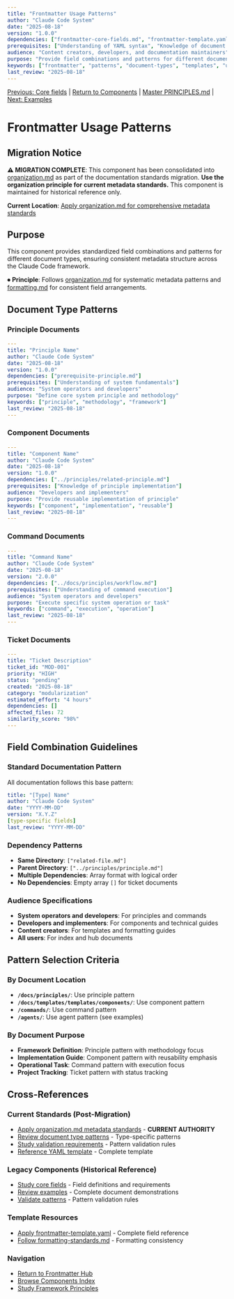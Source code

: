 ```yaml
---
title: "Frontmatter Usage Patterns"
author: "Claude Code System"
date: "2025-08-18"
version: "1.0.0"
dependencies: ["frontmatter-core-fields.md", "frontmatter-template.yaml"]
prerequisites: ["Understanding of YAML syntax", "Knowledge of document types"]
audience: "Content creators, developers, and documentation maintainers"
purpose: "Provide field combinations and patterns for different document types"
keywords: ["frontmatter", "patterns", "document-types", "templates", "usage"]
last_review: "2025-08-18"
---
```


[Previous: Core fields](frontmatter-core-fields.md) | [Return to Components](README.md) | [Master PRINCIPLES.md](principles/PRINCIPLES.md) | [Next: Examples](frontmatter-examples.md)

# Frontmatter Usage Patterns

## Migration Notice

**⚠️ MIGRATION COMPLETE**: This component has been consolidated into [organization.md](../principles/organization.md#documentation-metadata-standards) as part of the documentation standards migration. **Use the organization principle for current metadata standards.** This component is maintained for historical reference only.

**Current Location**: [Apply organization.md for comprehensive metadata standards](../principles/organization.md#documentation-metadata-standards)

## Purpose

This component provides standardized field combinations and patterns for different document types, ensuring consistent metadata structure across the Claude Code framework.

⏺ **Principle**: Follows [organization.md](../principles/organization.md) for systematic metadata patterns and [formatting.md](../principles/formatting.md) for consistent field arrangements.

## Document Type Patterns

### Principle Documents
```yaml
---
title: "Principle Name"
author: "Claude Code System"
date: "2025-08-18"
version: "1.0.0"
dependencies: ["prerequisite-principle.md"]
prerequisites: ["Understanding of system fundamentals"]
audience: "System operators and developers"
purpose: "Define core system principle and methodology"
keywords: ["principle", "methodology", "framework"]
last_review: "2025-08-18"
---
```

### Component Documents
```yaml
---
title: "Component Name"
author: "Claude Code System"
date: "2025-08-18"
version: "1.0.0"
dependencies: ["../principles/related-principle.md"]
prerequisites: ["Knowledge of principle implementation"]
audience: "Developers and implementers"
purpose: "Provide reusable implementation of principle"
keywords: ["component", "implementation", "reusable"]
last_review: "2025-08-18"
---
```

### Command Documents
```yaml
---
title: "Command Name"
author: "Claude Code System"
date: "2025-08-18"
version: "2.0.0"
dependencies: ["../docs/principles/workflow.md"]
prerequisites: ["Understanding of command execution"]
audience: "System operators and developers"
purpose: "Execute specific system operation or task"
keywords: ["command", "execution", "operation"]
last_review: "2025-08-18"
---
```

### Ticket Documents
```yaml
---
title: "Ticket Description"
ticket_id: "MOD-001"
priority: "HIGH"
status: "pending"
created: "2025-08-18"
category: "modularization"
estimated_effort: "4 hours"
dependencies: []
affected_files: 72
similarity_score: "98%"
---
```

## Field Combination Guidelines

### Standard Documentation Pattern
All documentation follows this base pattern:
```yaml
title: "[Type] Name"
author: "Claude Code System"
date: "YYYY-MM-DD"
version: "X.Y.Z"
[type-specific fields]
last_review: "YYYY-MM-DD"
```

### Dependency Patterns
- **Same Directory**: `["related-file.md"]`
- **Parent Directory**: `["../principles/principle.md"]`
- **Multiple Dependencies**: Array format with logical order
- **No Dependencies**: Empty array `[]` for ticket documents

### Audience Specifications
- **System operators and developers**: For principles and commands
- **Developers and implementers**: For components and technical guides
- **Content creators**: For templates and formatting guides
- **All users**: For index and hub documents

## Pattern Selection Criteria

### By Document Location
- **`/docs/principles/`**: Use principle pattern
- **`/docs/templates/templates/components/`**: Use component pattern
- **`/commands/`**: Use command pattern
- **`/agents/`**: Use agent pattern (see examples)

### By Document Purpose
- **Framework Definition**: Principle pattern with methodology focus
- **Implementation Guide**: Component pattern with reusability emphasis
- **Operational Task**: Command pattern with execution focus
- **Project Tracking**: Ticket pattern with status tracking

## Cross-References

### Current Standards (Post-Migration)
- [Apply organization.md metadata standards](../principles/organization.md#documentation-metadata-standards) - **CURRENT AUTHORITY**
- [Review document type patterns](../principles/organization.md#document-type-patterns) - Type-specific patterns
- [Study validation requirements](../principles/organization.md#validation-requirements) - Pattern validation rules
- [Reference YAML template](../principles/organization.md#complete-yaml-template-reference) - Complete template

### Legacy Components (Historical Reference)
- [Study core fields](frontmatter-core-fields.md) - Field definitions and requirements
- [Review examples](frontmatter-examples.md) - Complete document demonstrations
- [Validate patterns](frontmatter-validation.md) - Pattern validation rules

### Template Resources
- [Apply frontmatter-template.yaml](frontmatter-template.yaml) - Complete field reference
- [Follow formatting-standards.md](formatting-standards.md) - Formatting consistency

### Navigation
- [Return to Frontmatter Hub](frontmatter-template-usage.md)
- [Browse Components Index](README.md)
- [Study Framework Principles](principles/PRINCIPLES.md)